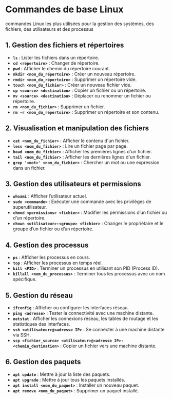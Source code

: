 # Commandes de base Linux

commandes Linux les plus utilisées pour la gestion des systèmes, des fichiers, des utilisateurs et des processus

## 1. Gestion des fichiers et répertoires

- **`ls`** : Lister les fichiers dans un répertoire.
- **`cd <répertoire>`** : Changer de répertoire.
- **`pwd`** : Afficher le chemin du répertoire courant.
- **`mkdir <nom_du_répertoire>`** : Créer un nouveau répertoire.
- **`rmdir <nom_du_répertoire>`** : Supprimer un répertoire vide.
- **`touch <nom_du_fichier>`** : Créer un nouveau fichier vide.
- **`cp <source> <destination>`** : Copier un fichier ou un répertoire.
- **`mv <source> <destination>`** : Déplacer ou renommer un fichier ou répertoire.
- **`rm <nom_du_fichier>`** : Supprimer un fichier.
- **`rm -r <nom_du_répertoire>`** : Supprimer un répertoire et son contenu.



## 2. Visualisation et manipulation des fichiers

- **`cat <nom_du_fichier>`** : Afficher le contenu d'un fichier.
- **`less <nom_du_fichier>`** : Lire un fichier page par page.
- **`head <nom_du_fichier>`** : Afficher les premières lignes d'un fichier.
- **`tail <nom_du_fichier>`** : Afficher les dernières lignes d'un fichier.
- **`grep '<mot>' <nom_du_fichier>`** : Chercher un mot ou une expression dans un fichier.


## 3. Gestion des utilisateurs et permissions

- **`whoami`** : Afficher l’utilisateur actuel.
- **`sudo <commande>`** : Exécuter une commande avec les privilèges de superutilisateur.
- **`chmod <permissions> <fichier>`** : Modifier les permissions d’un fichier ou d’un répertoire.
- **`chown <utilisateur>:<groupe> <fichier>`** : Changer le propriétaire et le groupe d’un fichier ou d’un répertoire.



## 4. Gestion des processus

- **`ps`** : Afficher les processus en cours.
- **`top`** : Afficher les processus en temps réel.
- **`kill <PID>`** : Terminer un processus en utilisant son PID (Process ID).
- **`killall <nom_du_processus>`** : Terminer tous les processus avec un nom spécifique.



## 5. Gestion du réseau

- **`ifconfig`** : Afficher ou configurer les interfaces réseau.
- **`ping <adresse>`** : Tester la connectivité avec une machine distante.
- **`netstat`** : Afficher les connexions réseau, les tables de routage et les statistiques des interfaces.
- **`ssh <utilisateur>@<adresse IP>`** : Se connecter à une machine distante via SSH.
- **`scp <fichier_source> <utilisateur>@<adresse IP>:<chemin_destination>`** : Copier un fichier vers une machine distante.



## 6. Gestion des paquets 
- **`apt update`** : Mettre à jour la liste des paquets.
- **`apt upgrade`** : Mettre à jour tous les paquets installés.
- **`apt install <nom_du_paquet>`** : Installer un nouveau paquet.
- **`apt remove <nom_du_paquet>`** : Supprimer un paquet installé.
